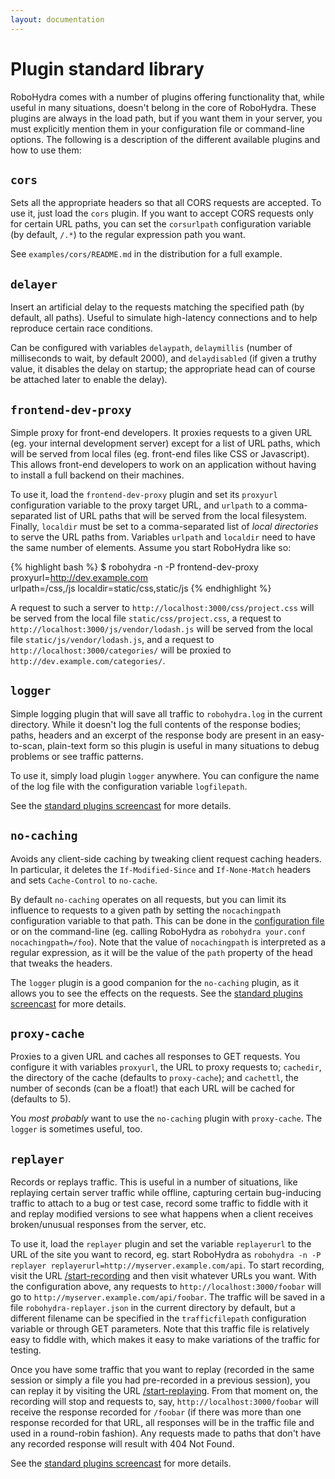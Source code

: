 ```yaml
---
layout: documentation
---
```

Plugin standard library
=======================

RoboHydra comes with a number of plugins offering functionality that,
while useful in many situations, doesn't belong in the core of
RoboHydra. These plugins are always in the load path, but if you want
them in your server, you must explicitly mention them in your
configuration file or command-line options. The following is a
description of the different available plugins and how to use them:

`cors`
------

Sets all the appropriate headers so that all CORS requests are
accepted. To use it, just load the `cors` plugin. If you want to
accept CORS requests only for certain URL paths, you can set the
`corsurlpath` configuration variable (by default, `/.*`) to the
regular expression path you want.

See `examples/cors/README.md` in the distribution for a full example.


`delayer`
---------

Insert an artificial delay to the requests matching the specified path
(by default, all paths). Useful to simulate high-latency connections
and to help reproduce certain race conditions.

Can be configured with variables `delaypath`, `delaymillis` (number of
milliseconds to wait, by default 2000), and `delaydisabled` (if given
a truthy value, it disables the delay on startup; the appropriate head
can of course be attached later to enable the delay).


`frontend-dev-proxy`
--------------------

Simple proxy for front-end developers. It proxies requests to a given
URL (eg. your internal development server) except for a list of URL
paths, which will be served from local files (eg. front-end files like
CSS or Javascript). This allows front-end developers to work on an
application without having to install a full backend on their
machines.

To use it, load the `frontend-dev-proxy` plugin and set its `proxyurl`
configuration variable to the proxy target URL, and `urlpath` to a
comma-separated list of URL paths that will be served from the local
filesystem. Finally, `localdir` must be set to a comma-separated list
of _local directories_ to serve the URL paths from. Variables
`urlpath` and `localdir` need to have the same number of
elements. Assume you start RoboHydra like so:

{% highlight bash %}
$ robohydra -n -P frontend-dev-proxy proxyurl=http://dev.example.com \
                       urlpath=/css,/js localdir=static/css,static/js
{% endhighlight %}

A request to such a server to `http://localhost:3000/css/project.css`
will be served from the local file `static/css/project.css`, a request
to `http://localhost:3000/js/vendor/lodash.js` will be served from the
local file `static/js/vendor/lodash.js`, and a request to
`http://localhost:3000/categories/` will be proxied to
`http://dev.example.com/categories/`.


`logger`
--------

Simple logging plugin that will save all traffic to `robohydra.log` in
the current directory. While it doesn't log the full contents of the
response bodies; paths, headers and an excerpt of the response body
are present in an easy-to-scan, plain-text form so this plugin is
useful in many situations to debug problems or see traffic patterns.

To use it, simply load plugin `logger` anywhere. You can configure the
name of the log file with the configuration variable `logfilepath`.

See the [standard plugins
screencast](https://www.youtube.com/watch?v=9RESPZZHf5Q#t=25s) for
more details.


`no-caching`
------------

Avoids any client-side caching by tweaking client request caching
headers. In particular, it deletes the `If-Modified-Since` and
`If-None-Match` headers and sets `Cache-Control` to `no-cache`.

By default `no-caching` operates on all requests, but you can limit
its influence to requests to a given path by setting the
`nocachingpath` configuration variable to that path. This can be done
in the [configuration file](../configuration/) or on the command-line
(eg. calling RoboHydra as `robohydra your.conf
nocachingpath=/foo`). Note that the value of `nocachingpath` is
interpreted as a regular expression, as it will be the value of the
`path` property of the head that tweaks the headers.

The `logger` plugin is a good companion for the `no-caching` plugin,
as it allows you to see the effects on the requests.  See the
[standard plugins
screencast](https://www.youtube.com/watch?v=9RESPZZHf5Q#t=25s) for
more details.


`proxy-cache`
-------------

Proxies to a given URL and caches all responses to GET requests. You
configure it with variables `proxyurl`, the URL to proxy requests to;
`cachedir`, the directory of the cache (defaults to `proxy-cache`);
and `cachettl`, the number of seconds (can be a float!) that each URL
will be cached for (defaults to 5).

You _most probably_ want to use the `no-caching` plugin with
`proxy-cache`. The `logger` is sometimes useful, too.


`replayer`
----------

Records or replays traffic. This is useful in a number of situations,
like replaying certain server traffic while offline, capturing certain
bug-inducing traffic to attach to a bug or test case, record some
traffic to fiddle with it and replay modified versions to see what
happens when a client receives broken/unusual responses from the
server, etc.

To use it, load the `replayer` plugin and set the variable
`replayerurl` to the URL of the site you want to record, eg. start
RoboHydra as `robohydra -n -P replayer
replayerurl=http://myserver.example.com/api`. To start recording,
visit the URL
[/start-recording](http://localhost:3000/start-recording) and then
visit whatever URLs you want. With the configuration above, any
requests to `http://localhost:3000/foobar` will go to
`http://myserver.example.com/api/foobar`. The traffic will be saved in
a file `robohydra-replayer.json` in the current directory by default,
but a different filename can be specified in the `trafficfilepath`
configuration variable or through GET parameters. Note that this
traffic file is relatively easy to fiddle with, which makes it easy to
make variations of the traffic for testing.

Once you have some traffic that you want to replay (recorded in the
same session or simply a file you had pre-recorded in a previous
session), you can replay it by visiting the URL
[/start-replaying](http://localhost:3000/start-replaying). From that
moment on, the recording will stop and requests to, say,
`http://localhost:3000/foobar` will receive the response recorded for
`/foobar` (if there was more than one response recorded for that URL,
all responses will be in the traffic file and used in a round-robin
fashion). Any requests made to paths that don't have any recorded
response will result with 404 Not Found.

See the [standard plugins
screencast](https://www.youtube.com/watch?v=9RESPZZHf5Q#t=5m44s) for more
details.
